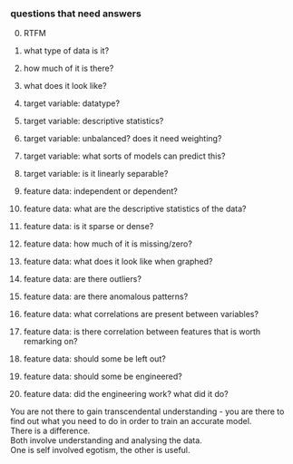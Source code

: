 ### questions that need answers
0. RTFM
1. what type of data is it? 
2. how much of it is there? 
3. what does it look like? 

4. target variable: datatype? 
5. target variable: descriptive statistics? 
6. target variable: unbalanced? does it need weighting? 
7. target variable: what sorts of models can predict this? 
8. target variable: is it linearly separable?

9. feature data: independent or dependent?
10. feature data: what are the descriptive statistics of the data? 
11. feature data: is it sparse or dense? 
12. feature data: how much of it is missing/zero? 
13. feature data: what does it look like when graphed? 
14. feature data: are there outliers? 
15. feature data: are there anomalous patterns? 
16. feature data: what correlations are present between variables? 
17. feature data: is there correlation between features that is worth remarking on? 
18. feature data: should some be left out?
19. feature data: should some be engineered? 
20. feature data: did the engineering work? what did it do? 


You are not there to gain transcendental understanding - you are there to find out what you need to do in order to train an accurate model.  
There is a difference.  
Both involve understanding and analysing the data.  
One is self involved egotism, the other is useful. 
